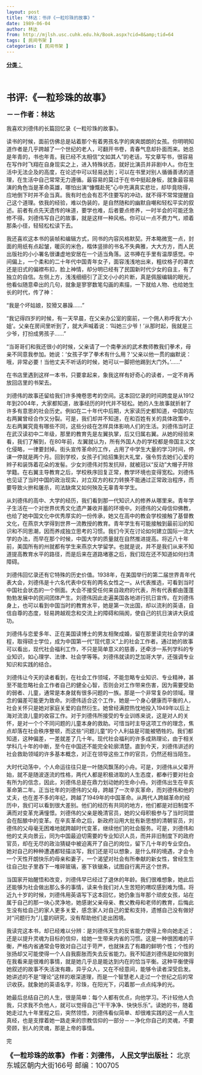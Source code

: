 ```yaml
---
layout: post
title: "林达：书评《一粒珍珠的故事》"
date: 1989-06-04
author: 林达
from: http://mjlsh.usc.cuhk.edu.hk/Book.aspx?cid=8&amp;tid=64
tags: [ 民间书架 ]
categories: [ 民间书架 ]
---
```


<div style="margin: 15px 10px 10px 0px;">
<div>
<span id="ctl00_ContentPlaceHolder1_chapter1_SubjectLabel" style="font-weight:bold;text-decoration:underline;">
   分类：
  </span>
</div>
<p>
<b style="font-size: x-large;">
<br/>
</b>
</p>
<p>
<b style="font-size: x-large;">
   书评:《一粒珍珠的故事》
  </b>
</p>
<p>
<font size="4">
<b>
    －－作者：林达
   </b>
</font>
</p>
<p>
  我喜欢刘德伟的长篇回忆录《一粒珍珠的故事》。
 </p>
<p>
  读书的时候，面前仿佛总是站着那个有着男孩名字的爽爽朗朗的女孩。你明明知道作者是几乎跨越了一个世纪的老人，可翻开书卷，青春气息却扑面而来。她总是年青的，书也年青。我已经不太相信“文如其人”的老话，写文章写书，很容易在写作时飞翔在自身现实之上，进入特殊状态，就好比演员并非剧中人。你在生活中无法企及的高度，在论述中可以轻易达到；可以在书里对别人循循善诱的道理，在生活中自己常常无力遵循。最容易的莫过于在书中挺起身板，就象最容易演的角色当是革命英雄，哪怕出演“慷慨赴死”心中充满真实悲壮，却毕竟晓得，应地倒下时并不会当真。我有时也会有忍不住要写的冲动，就不得不常常提醒自己这个道理。依我的经验，难以伪装的，是自然随和的幽默自嘲和轻松平实的叙述。前者有点先天遗传的味道，要学也难，后者要点修养，一时半会的可能还急修不得。刘德伟写自己的故事，就是这样一种风格。你可以一点不费力气，顺着那条小径，轻轻松松读下去。
 </p>
<p>
  我还喜欢这本书的装帧和编辑方式，同书的内容风格默契。开本略微宽一点，封面的用纸有点起皱，暖灰的米色，楷体竖排的书名不失典雅，大大方方，而人民出版社的小小署名很谦虚地安居在一个适当角落。这书捧在手里有温厚感觉。中间偏上，一个柔和的二十年代中国青年女子，面容浅浅地出来，粗纹格子的罩衣还是旧式的偏襟布扣，脸上神情，却分明已经有了民国新时代少女的自主，有了独立的自信。左侧上方，浅浅细细引了正文小小的片断，真是佩服编辑的眼光，他看似随意牵出的几句，就象是寥寥数笔勾画的素描，一下就给人物、也给她生长的时代，传了神：
 </p>
<p>
  “我是个坏姑娘，狡猾又暴躁......”
 </p>
<p>
  “我记得四岁的时候，有一天早晨，在父亲办公室的窗前，一个佣人称呼我‘大小姐’。父亲在房间里听到了，就大声喊着说：‘叫她三少爷！’从那时起，我就是三少爷，打扮成男孩子......”
 </p>
<p>
  “当哥哥们和我还很小的时候，父亲请了一个南拳派的武术教师教我们拳术，母亲不同意我参加。她说：‘女孩子学了拳术有什么用？’父亲以他一贯的幽默说：哦，非常必要！当他丈夫不听话的时候，她可以一脚把他踢到大门外。’......”
 </p>
<p>
  在书店里遇到这样一本书，只要拿起来，象我这样有好奇心的读者，一定不肯再放回店里的书架去。
 </p>
<p>
  刘德伟的故事还留给我们许多掩卷思考的空间。这本回忆录的时间跨度是从1912年到2004年，大家都知道，故事经历的时代并不轻松。她的人生故事就折射了许多有意思的社会历史。例如在二十年代中后期，大家读历史都知道，中国的左右两翼曾经合作又分裂。可是，我们却并不知道，在和百姓有关的具体政策中，左右两翼究竟有哪些不同，这些分歧在怎样具体影响人们的生活。刘德伟当时正在武汉读初中二年级，那里的教育先是左翼执掌，后又归属右翼。从她的经验来看，我们了解到，在80年前，左翼就认为，所有外国人办的学校都是帝国主义文化侵略，一律要封掉。街头宣传革命的工作，占用了中学生大量的学习时间，停课一停就是两个月。回到学校，女孩子们给招集到大礼堂，强令剪去她们心爱的辫子和装饰着花朵的发髻。少女刘德伟对剪发抗辩，就被冠以“反动”大帽子开除学籍。在右翼主导教育之后，学校秩序回复正常，教学环境也变得宽松。刘德伟也见证了当时中国的政治现实，对立双方的权力转换不能通过正常政治程序，而要导致火拚和屠杀，司法缺席又如何殃及无辜青年学生。
 </p>
<p>
  从刘德伟的高中、大学的经历，我们看到那一代知识人的修养从哪里来。青年学子生活在一个对世界优秀文化遗产兼收并蓄的环境中。刘德伟的父母信仰佛教，也给了她中国文化中优秀厚实的一份传承，她又在高中的教会学校接触了基督教文化，在燕京大学得到世界一流教授的教育。青年学生有可能接触到最前沿的知识和不同思潮，因而养成独立思考的习惯。我们今天在讨论如何建立国际一流大学的办法，而早在那个时候，中国大学的质量就在自然推进提高。将近八十年前，美国所有的州就都有学生来燕京大学留学。也就是说，并不是我们从来不知道提高教育水平的路径，而是后来在道路堵塞之后，我们现在还不知道如何扫清障碍。
 </p>
<p>
  刘德伟回忆录还有它特殊的历史价值。1938年，在美国举行的第二届世界青年代表大会，刘德伟是十六名代表中仅有的两名女性之一。从代表推选，可看到当时中国社会状态的一个侧面。大会不接受任何来自政府的代表，所有代表都由蓬蓬勃勃发展中的民间团体产生。刘德伟因此走遍美国各地进行抗日宣传。在刘德伟身上，也可以看到中国当时的教育水平，她是第一次出国，却以流利的英语，自信自尊的态度，轻易跨越观念和交流上的障碍和隔阂，使自己的抗日演讲大获成功。
 </p>
<p>
  刘德伟与恋爱多年、正在美国读博士的男友相聚成婚，留在那里读完社会学的课程，取得硕士学位，成为中国第一代“现代意义”上的社会工作者。通过她的故事可以看出，现代社会福利工作，不只是简单意义的慈善，还牵涉一系列学科的专业知识，如心理学、法律、社会学等等。刘德伟就读的芝加哥大学，还强调专业知识和实践的结合。
 </p>
<p>
  刘德伟让今天的读者看到，在社会工作领域，不能忽略专业知识、专业精神，甚至不能忽略社会工作者自己的健全心智，否则会对工作带来伤害，因为需要受助的弱者、儿童，通常是本身就有很多问题的一族。那是一个非常复杂的领域。理念的偏差可能更为致命。刘德伟适合这个工作，她是一个身心健康而平衡的人，社会关怀只是她对家庭关爱的自然衍生。她曾经满腔热忱地投入1949年以后上海对流浪儿童的收容工作。对于刘德伟所接受的专业训练来说，这是对人的关怀，是对一个个不同问题的儿童本身的救助。可惜当时主导这项工作的理念，焦点却落在社会秩序整顿，而这些“问题儿童”的个人利益是可能被牺牲的。我们都知道，这种偏差，一差就差了几十年。现代社会福利的许多成熟理论，由于相关学科几十年的中断，至今在中国还不能完全轮廓清楚。直到今天，刘德伟讲述的社会救助领域的许多基本概念，对正在领导这些工作的官员，仍然还相当陌生。
 </p>
<p>
  大时代动荡中，个人命运往往只是一叶随风飘荡的小舟。可是，刘德伟从父辈开始，就不是随波逐流的性格，两代人都是积极进取的人生态度，都奉行要对社会有所为的信念，因此，刘德伟总是在鼎力划动她的生命小舟。刘德伟出生在辛亥革命第二年。正当壮年的刘德伟的父母，跨越了一次辛亥革命，而刘德伟和他的丈夫，也在差不多的年纪，跨越了1949年的中国革命。从两代人跨越革命的经历中，我们可以看到很大差别。他们的经历有共同的地方，他们都是对旧制度不满而对变革充满憧憬。刘德伟的父亲是晚清官员，她的父母积极参与了当时同盟会在酝酿中的变革。在辛亥革命之后，新政府沿用大批有新思想的清朝官员，刘德伟的父母毫无困难地就跨越时代变革，继续他们的社会服务。可是，刘德伟和他的丈夫向景云，同为中国最迫切需要的专业知识人员，而并非旧制度下的政府官员，却在无尽的政治猜疑中被迫离开了自己的岗位，留下几十年的专业空白。她对自己的种种遭遇都轻描淡写，我们还是可以想象，是什么样的境遇，才会令一个天性开朗快乐的母亲和妻子，一个渴望对社会有所奉献的新女性，曾经生生往自己肚子里吞下一堆碎玻璃，塞下铁锯条，试图自行离开这个世界。
 </p>
<p>
  当国家开始醒悟和改变，刘德伟早已经过了退休的年龄。我们很难想象，她此后还能够为社会做出那么多的事情，读来令我们对人生苦短的喟叹感到难为情。将近九十岁的时候，刘德伟用英语写下这本回忆，她仍象当年那个顽皮女孩，站在属于自己的那一块心灵净地，她感谢父亲母亲、教父教母和老师的教育，后悔此生没有给自己的家人更多关爱，感念家人对自己的爱和支持，遗憾自己没有做好对“问题行为”儿童的研究，没有帮助他们走出困境。
 </p>
<p>
  我读完这本书，却已经难以分辨：是刘德伟天生的反省能力使得上帝向她走近；还是以提升灵魂为目标的信仰，给她一生带来内省的习惯。这是一种很困难的平衡，严格内省通常会导致对自己过于苛严，也就抹去了有趣的鲜明个性；个性的张扬却又可能使得一个人自我膨胀而失去反省能力。我不知道刘德伟是如何做到在我看来是很难的事情，就是她几乎总是能达到内在的恰当平衡。这种平衡使得她叙述的故事不失活泼有趣，异乎众人，又在不经意间，能够令读者深受启发。她讲述的不是“理论”这样的艰深道理，而是一个智慧老人走过一个世纪之后的常识收获。就象她的英语名字，珍珠，在阳光下，闪着那一点点纯净的光。
 </p>
<p>
  她最后总结自己的人生，很是简单：每个人都有优点，向他学习。不计较他人负我，只求我不负他人，就可以觉得自己“干干净净、快快乐乐”。读她的书，随着她走过九十年里程之后，突然领悟，刘德伟看似简单、却很难实践的这一点人生真经，也是支撑着她一路走来的宗教信仰的一部分－－净化你自己的灵魂，不要旁顾，别人的灵魂，那是上帝的事情。
 </p>
<p>
  完
 </p>
<p>
<font size="4">
<strong>
    《一粒珍珠的故事》
   </strong>
<strong>
    作者：刘德伟，
   </strong>
<strong>
    人民文学出版社：
   </strong>
   北京东城区朝内大街166号 邮编：100705
  </font>
</p>
<div>
<br/>
</div>
<p>
<br/>
</p>
</div>

